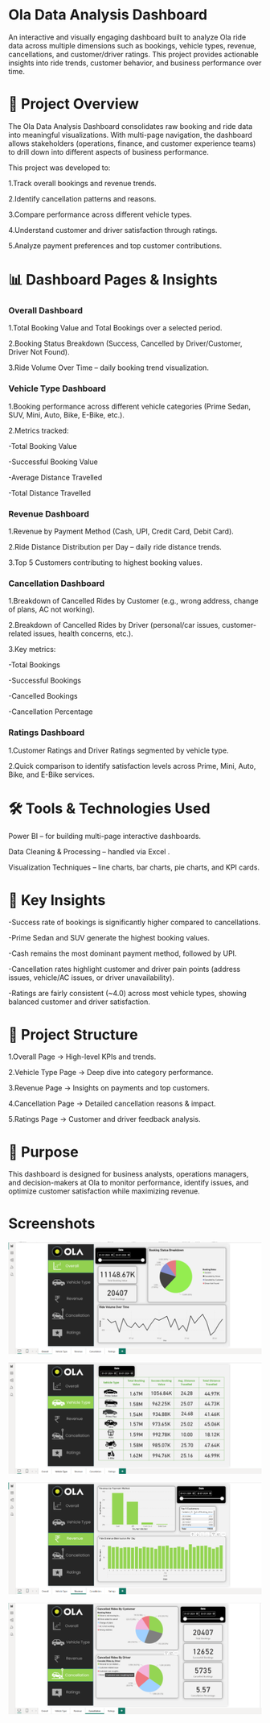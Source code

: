# Ola Data Analysis Dashboard

An interactive and visually engaging dashboard built to analyze Ola ride data across multiple dimensions such as bookings, vehicle types, revenue, cancellations, and customer/driver ratings. This project provides actionable insights into ride trends, customer behavior, and business performance over time.

# 📌 Project Overview

The Ola Data Analysis Dashboard consolidates raw booking and ride data into meaningful visualizations. With multi-page navigation, the dashboard allows stakeholders (operations, finance, and customer experience teams) to drill down into different aspects of business performance.

This project was developed to:

1.Track overall bookings and revenue trends.

2.Identify cancellation patterns and reasons.

3.Compare performance across different vehicle types.

4.Understand customer and driver satisfaction through ratings.

5.Analyze payment preferences and top customer contributions.

# 📊 Dashboard Pages & Insights
###  Overall Dashboard

1.Total Booking Value and Total Bookings over a selected period.

2.Booking Status Breakdown (Success, Cancelled by Driver/Customer, Driver Not Found).

3.Ride Volume Over Time – daily booking trend visualization.

###  Vehicle Type Dashboard

1.Booking performance across different vehicle categories (Prime Sedan, SUV, Mini, Auto, Bike, E-Bike, etc.).

2.Metrics tracked:

-Total Booking Value

-Successful Booking Value

-Average Distance Travelled

-Total Distance Travelled

###  Revenue Dashboard

1.Revenue by Payment Method (Cash, UPI, Credit Card, Debit Card).

2.Ride Distance Distribution per Day – daily ride distance trends.

3.Top 5 Customers contributing to highest booking values.

###  Cancellation Dashboard

1.Breakdown of Cancelled Rides by Customer (e.g., wrong address, change of plans, AC not working).

2.Breakdown of Cancelled Rides by Driver (personal/car issues, customer-related issues, health concerns, etc.).

3.Key metrics:

-Total Bookings

-Successful Bookings

-Cancelled Bookings

-Cancellation Percentage

###  Ratings Dashboard

1.Customer Ratings and Driver Ratings segmented by vehicle type.

2.Quick comparison to identify satisfaction levels across Prime, Mini, Auto, Bike, and E-Bike services.

# 🛠️ Tools & Technologies Used

Power BI – for building multi-page interactive dashboards.

Data Cleaning & Processing – handled via Excel .

Visualization Techniques – line charts, bar charts, pie charts, and KPI cards.

# 🚀 Key Insights

-Success rate of bookings is significantly higher compared to cancellations.

-Prime Sedan and SUV generate the highest booking values.

-Cash remains the most dominant payment method, followed by UPI.

-Cancellation rates highlight customer and driver pain points (address issues, vehicle/AC issues, or driver unavailability).

-Ratings are fairly consistent (~4.0) across most vehicle types, showing balanced customer and driver satisfaction.

# 📂 Project Structure

1.Overall Page → High-level KPIs and trends.

2.Vehicle Type Page → Deep dive into category performance.

3.Revenue Page → Insights on payments and top customers.

4.Cancellation Page → Detailed cancellation reasons & impact.

5.Ratings Page → Customer and driver feedback analysis.

# 🎯 Purpose

This dashboard is designed for business analysts, operations managers, and decision-makers at Ola to monitor performance, identify issues, and optimize customer satisfaction while maximizing revenue.

# Screenshots

![Dashboard](https://github.com/joelvm04/Ola_DataAnalysis_PowerBi/blob/main/Ola_1.png)

![](https://github.com/joelvm04/Ola_DataAnalysis_PowerBi/blob/main/Ola_2.png)

![](https://github.com/joelvm04/Ola_DataAnalysis_PowerBi/blob/main/Ola_3.png)

![](https://github.com/joelvm04/Ola_DataAnalysis_PowerBi/blob/main/Ola_4.png)
